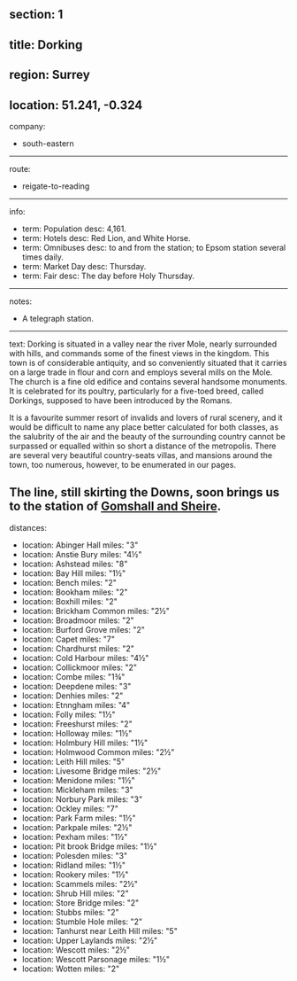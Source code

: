 section: 1
----
title: Dorking
----
region: Surrey
----
location: 51.241, -0.324
----
company:
- south-eastern
----
route:
- reigate-to-reading
----
info:
- term: Population
  desc: 4,161.
- term: Hotels
  desc: Red Lion, and White Horse.
- term: Omnibuses
  desc: to and from the station; to Epsom station several times daily.
- term: Market Day
  desc: Thursday.
- term: Fair
  desc: The day before Holy Thursday.
----
notes:
- A telegraph station.
----
text: Dorking is situated in a valley near the river Mole, nearly surrounded with hills, and commands some of the finest views in the kingdom. This town is of considerable antiquity, and so conveniently situated that it carries on a large trade in flour and corn and employs several mills on the Mole. The church is a fine old edifice and contains several handsome monuments. It is celebrated for its poultry, particularly for a five-toed breed, called Dorkings, supposed to have been introduced by the Romans.

It is a favourite summer resort of invalids and lovers of rural scenery, and it would be difficult to name any place better calculated for both classes, as the salubrity of the air and the beauty of the surrounding country cannot be surpassed or equalled within so short a distance of the metropolis. There are several very beautiful country-seats villas, and mansions around the town, too numerous, however, to be enumerated in our pages.

The line, still skirting the Downs, soon brings us to the station of [Gomshall and Sheire](/stations/gomshall-and-sheire).
----
distances:
- location: Abinger Hall
  miles: "3"
- location: Anstie Bury
  miles: "4½"
- location: Ashstead
  miles: "8"
- location: Bay Hill
  miles: "1½"
- location: Bench
  miles: "2"
- location: Bookham
  miles: "2"
- location: Boxhill
  miles: "2"
- location: Brickham Common
  miles: "2½"
- location: Broadmoor
  miles: "2"
- location: Burford Grove
  miles: "2"
- location: Capet
  miles: "7"
- location: Chardhurst
  miles: "2"
- location: Cold Harbour
  miles: "4½"
- location: Collickmoor
  miles: "2"
- location: Combe
  miles: "1¾"
- location: Deepdene
  miles: "3"
- location: Denhies
  miles: "2"
- location: Etnngham
  miles: "4"
- location: Folly
  miles: "1½"
- location: Freeshurst
  miles: "2"
- location: Holloway
  miles: "1½"
- location: Holmbury Hill
  miles: "1½"
- location: Holmwood Common
  miles: "2½"
- location: Leith Hill
  miles: "5"
- location: Livesome Bridge
  miles: "2½"
- location: Menidone
  miles: "1½"
- location: Mickleham
  miles: "3"
- location: Norbury Park
  miles: "3"
- location: Ockley
  miles: "7"
- location: Park Farm
  miles: "1½"
- location: Parkpale
  miles: "2½"
- location: Pexham
  miles: "1½"
- location: Pit brook Bridge
  miles: "1½"
- location: Polesden
  miles: "3"
- location: Ridland
  miles: "1½"
- location: Rookery
  miles: "1½"
- location: Scammels
  miles: "2½"
- location: Shrub Hill
  miles: "2"
- location: Store Bridge
  miles: "2"
- location: Stubbs
  miles: "2"
- location: Stumble Hole
  miles: "2"
- location: Tanhurst near Leith Hill
  miles: "5"
- location: Upper Laylands
  miles: "2½"
- location: Wescott
  miles: "2½"
- location: Wescott Parsonage
  miles: "1½"
- location: Wotten
  miles: "2"
